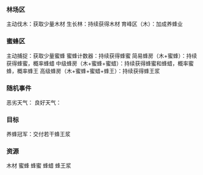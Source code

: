 ### 林场区
主动伐木：获取少量木材
生长林：持续获得木材
育峰区（木）：加成养蜂业

### 蜜蜂区
主动捕捉：获取少量蜜蜂
蜜蜂计数器：持续获得蜂蜜
简易蜂房（木+蜜蜂）：持续获得蜂蜜，概率蜂蜡
中级蜂房（木+蜜蜂+蜜蜡）：持续获得蜂蜜和蜂蜡，概率蜜蜂，概率蜂王
高级蜂房（木+蜜蜂+蜜蜡+蜂王）：持续获得蜂王浆

### 随机事件
恶劣天气：
良好天气：

### 目标
养蜂冠军：交付若干蜂王浆


### 资源
木材
蜜蜂
蜂蜜
蜂蜡
蜂王浆